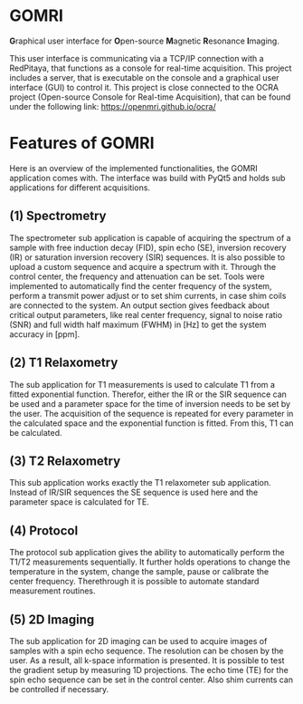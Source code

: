 # GOMRI

**G**raphical user interface for **O**pen-source **M**agnetic **R**esonance **I**maging.

This user interface is communicating via a TCP/IP connection with a RedPitaya, that functions
as a console for real-time acquisition. This project includes a server, that is executable on the console
and a graphical user interface (GUI) to control it. This project is close connected to the
OCRA project (Open-source Console for Real-time Acquisition), that can be found under the
following link:
https://openmri.github.io/ocra/ 

# Features of GOMRI

Here is an overview of the implemented functionalities, the GOMRI application comes with.
The interface was build with PyQt5 and holds sub applications for different acquisitions.

## (1) Spectrometry

The spectrometer sub application is capable of acquiring the spectrum of a sample with 
free induction decay (FID), spin echo (SE), inversion recovery (IR) or saturation inversion recovery (SIR) sequences.
It is also possible to upload a custom sequence and acquire a spectrum with it.
Through the control center, the frequency and attenuation can be set.
Tools were implemented to automatically find the center frequency of the system, perform a 
transmit power adjust or to set shim currents, in case shim coils are connected to the system.
An output section gives feedback about critical output parameters, like real center frequency,
signal to noise ratio (SNR) and full width half maximum (FWHM) in [Hz] to get the system accuracy in [ppm].

## (2) T1 Relaxometry

The sub application for T1 measurements is used to calculate T1 from a fitted exponential function. 
Therefor, either the IR or the SIR sequence can be used and a parameter space for the time of inversion needs 
to be set by the user. The acquisition of the sequence is repeated for every parameter in the calculated space and
the exponential function is fitted. From this, T1 can be calculated.

## (3) T2 Relaxometry

This sub application works exactly the T1 relaxometer sub application. Instead of IR/SIR sequences the 
SE sequence is used here and the parameter space is calculated for TE. 

## (4) Protocol

The protocol sub application gives the ability to automatically perform the T1/T2 measurements sequentially.
It further holds operations to change the temperature in the system, change the sample, pause or calibrate the center 
frequency. Therethrough it is possible to automate standard measurement routines.

## (5) 2D Imaging

The sub application for 2D imaging can be used to acquire images of samples with a spin echo sequence.
The resolution can be chosen by the user. As a result, all k-space information is presented.
It is possible to test the gradient setup by measuring 1D projections. The echo time (TE) for the spin echo
sequence can be set in the control center. Also shim currents can be controlled if necessary. 